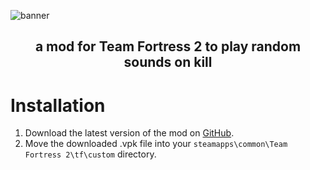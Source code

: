 <!-- TITLE -->
![banner](https://repository-images.githubusercontent.com/506568989/4796ff15-63af-4aed-aa8f-892696eb2328)
<h2 align="center">
    a mod for Team Fortress 2 to play random sounds on kill
</p>

# Installation
1. Download the latest version of the mod on [GitHub][download-link].
2. Move the downloaded .vpk file into your `steamapps\common\Team Fortress 2\tf\custom` directory.

<!-- LINKS -->
[download-link]: https://github.com/BluestoneDE/random-killsounds/releases/latest/download/200_random_killsounds.vpk
